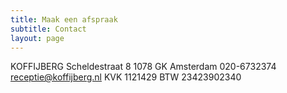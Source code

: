 ```yaml
---
title: Maak een afspraak
subtitle: Contact
layout: page
---
```


KOFFIJBERG
Scheldestraat 8
1078 GK Amsterdam
020-6732374
receptie@koffijberg.nl
KVK 1121429
BTW 23423902340